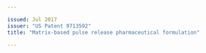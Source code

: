```yaml
---

issued: Jul 2017
issuer: "US Patent 9713592"
title: "Matrix-based pulse release pharmaceutical formulation"

---
```


